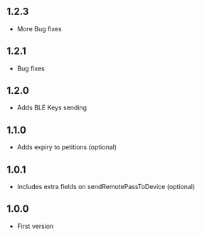 ## 1.2.3

 - More Bug fixes
## 1.2.1

 - Bug fixes
## 1.2.0

 - Adds BLE Keys sending
## 1.1.0

 - Adds expiry to petitions (optional)
## 1.0.1

 - Includes extra fields on sendRemotePassToDevice (optional)
## 1.0.0

 - First version
